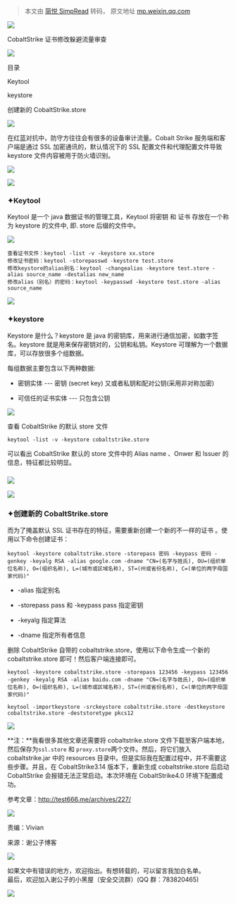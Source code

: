> 本文由 [简悦 SimpRead](http://ksria.com/simpread/) 转码， 原文地址 [mp.weixin.qq.com](https://mp.weixin.qq.com/s?__biz=MzI2NDQyNzg1OA==&mid=2247485130&idx=1&sn=1ce6b4556044caf47d91bc450b1d40d2&chksm=eaad86f7ddda0fe1f42729664a458c4dbc8ce0a371b838bbbe22d2bf3af732b7d361229c3aa3&scene=21#wechat_redirect)

![](https://mmbiz.qpic.cn/mmbiz_png/rSyd2cclv2dwNAqDyiaJAEEm1eSRoZwEtNMnYqdKH2KnKdib2DpvdTGYYTsiaENC4m8jBs389sNnibfOreCmJt44CQ/640?wx_fmt=png)

CobaltStrike 证书修改躲避流量审查

![](https://mmbiz.qpic.cn/mmbiz_png/rSyd2cclv2dwNAqDyiaJAEEm1eSRoZwEtRQPUFue4ecb4tvn7zJWo7PKgv7aIibXghxKvYsh21G0eZY8Nv2e3uFg/640?wx_fmt=png)

目录

Keytool

keystore

创建新的 CobaltStrike.store

![](https://mmbiz.qpic.cn/mmbiz_png/rSyd2cclv2dwNAqDyiaJAEEm1eSRoZwEtGhDFaqjDTccw1MX8nQSssfgfIicqRlWOraQNsC4J2ficQAJc5VEmJ6GQ/640?wx_fmt=png)

在红蓝对抗中，防守方往往会有很多的设备审计流量。Cobalt Strike 服务端和客户端是通过 SSL 加密通讯的，默认情况下的 SSL 配置文件和代理配置文件导致 keystore 文件内容被用于防火墙识别。

![](https://mmbiz.qpic.cn/mmbiz_png/rSyd2cclv2dwNAqDyiaJAEEm1eSRoZwEtnUyvnXvArXNQ7DWDzuSibDOMKmHcT8KemcKEqUtQJcJC4sYfic0HiaOQg/640?wx_fmt=png)

![](https://mmbiz.qpic.cn/mmbiz_png/rSyd2cclv2dwNAqDyiaJAEEm1eSRoZwEtGhDFaqjDTccw1MX8nQSssfgfIicqRlWOraQNsC4J2ficQAJc5VEmJ6GQ/640?wx_fmt=png)

### ✦Keytool

Keytool 是一个 java 数据证书的管理工具，Keytool 将密钥 和 证书 存放在一个称为 keystore 的文件中, 即. store 后缀的文件中。

![](https://mmbiz.qpic.cn/mmbiz_png/rSyd2cclv2dwNAqDyiaJAEEm1eSRoZwEtTUmng6Pwib6IlP3r8uTOSAAu7bn3Jz0vZNtjd9ANrB5nFvmjuianXllQ/640?wx_fmt=png)

```
查看证书文件：keytool -list -v -keystore xx.store
修改证书密码：keytool -storepasswd -keystore test.store
修改keystore的alias别名：keytool -changealias -keystore test.store -alias source_name -destalias new_name
修改alias（别名）的密码：keytool -keypasswd -keystore test.store -alias source_name
```

![](https://mmbiz.qpic.cn/mmbiz_png/rSyd2cclv2dwNAqDyiaJAEEm1eSRoZwEtGhDFaqjDTccw1MX8nQSssfgfIicqRlWOraQNsC4J2ficQAJc5VEmJ6GQ/640?wx_fmt=png)

### ✦keystore

Keystore 是什么？keystore 是 java 的密钥库，用来进行通信加密，如数字签名。keystore 就是用来保存密钥对的，公钥和私钥。Keystore 可理解为一个数据库，可以存放很多个组数据。

每组数据主要包含以下两种数据:

*   密钥实体 --- 密钥 (secret key) 又或者私钥和配对公钥(采用非对称加密)
    
*   可信任的证书实体 --- 只包含公钥
    

![](https://mmbiz.qpic.cn/mmbiz_png/rSyd2cclv2dwNAqDyiaJAEEm1eSRoZwEtOORP6aR67dvnaMomd0puicRHr9XSbcFibTZTicPcQqdaGmAze2ibBCPqww/640?wx_fmt=png)

查看 CobaltStrike 的默认 store 文件

```
keytool -list -v -keystore cobaltstrike.store
```

可以看出 CobaltStrike 默认的 store 文件中的 Alias name 、Onwer 和 Issuer 的信息，特征都比较明显。

### ![](https://mmbiz.qpic.cn/mmbiz_png/rSyd2cclv2dwNAqDyiaJAEEm1eSRoZwEtL0nuYvaPbES3PeWY1IO8E1qoREHQKWJ5ib6T7eb6D7LF1I3KRhr31Sg/640?wx_fmt=png)

![](https://mmbiz.qpic.cn/mmbiz_png/rSyd2cclv2dwNAqDyiaJAEEm1eSRoZwEtGhDFaqjDTccw1MX8nQSssfgfIicqRlWOraQNsC4J2ficQAJc5VEmJ6GQ/640?wx_fmt=png)

### ✦创建新的 CobaltStrike.store

而为了掩盖默认 SSL 证书存在的特征，需要重新创建一个新的不一样的证书 。使用以下命令创建证书：

```
keytool -keystore cobaltstrike.store -storepass 密码 -keypass 密码 -genkey -keyalg RSA -alias google.com -dname "CN=(名字与姓氏), OU=(组织单位名称), O=(组织名称), L=(城市或区域名称), ST=(州或省份名称), C=(单位的两字母国家代码)"
```

*   -alias 指定别名
    
*   -storepass pass 和 -keypass pass 指定密钥
    
*   -keyalg 指定算法
    
*   -dname 指定所有者信息
    

删除 CobaltStrike 自带的 cobaltstrike.store，使用以下命令生成一个新的 cobaltstrike.store 即可！然后客户端连接即可。

```
keytool -keystore cobaltstrike.store -storepass 123456 -keypass 123456 -genkey -keyalg RSA -alias baidu.com -dname "CN=(名字与姓氏), OU=(组织单位名称), O=(组织名称), L=(城市或区域名称), ST=(州或省份名称), C=(单位的两字母国家代码)"
 
keytool -importkeystore -srckeystore cobaltstrike.store -destkeystore cobaltstrike.store -deststoretype pkcs12
```

![](https://mmbiz.qpic.cn/mmbiz_png/rSyd2cclv2dwNAqDyiaJAEEm1eSRoZwEtKclSFWcdovSfqtRWqCd0eGeo8q1GhRsXDGKpkPoaW3Ma83nDoejswQ/640?wx_fmt=png)

**注：**我看很多其他文章还需要将 cobaltstrike.store 文件下载至客户端本地，然后保存为`ssl.store` 和 `proxy.store`两个文件。然后，将它们放入 cobaltstrike.jar 中的 resources 目录中。但是实际我在配置过程中，并不需要这些步骤。并且，在 CobaltStrike3.14 版本下，重新生成 cobaltstrike.store 后启动 CobaltStrike 会报错无法正常启动。本次环境在 CobaltStrike4.0 环境下配置成功。

参考文章：http://test666.me/archives/227/

![](https://mmbiz.qpic.cn/mmbiz_png/rSyd2cclv2dwNAqDyiaJAEEm1eSRoZwEtGhDFaqjDTccw1MX8nQSssfgfIicqRlWOraQNsC4J2ficQAJc5VEmJ6GQ/640?wx_fmt=png)

责编：Vivian

来源：谢公子博客

![](https://mmbiz.qpic.cn/mmbiz_png/rSyd2cclv2dwNAqDyiaJAEEm1eSRoZwEt3mZ0WohIhKXT7X9ewrSurKzdK64DXn9qxiaspahiafk3K2rfBVibLiaM0w/640?wx_fmt=png)

如果文中有错误的地方，欢迎指出。有想转载的，可以留言我加白名单。  
最后，欢迎加入谢公子的小黑屋（安全交流群）(QQ 群：783820465)

![](https://mmbiz.qpic.cn/mmbiz_png/rSyd2cclv2dwNAqDyiaJAEEm1eSRoZwEtaBibuQG6SUv2EKJaGak7Y5z6LLO5mXiap0PahVdhAopuxReAn3Ffz3Gw/640?wx_fmt=png)